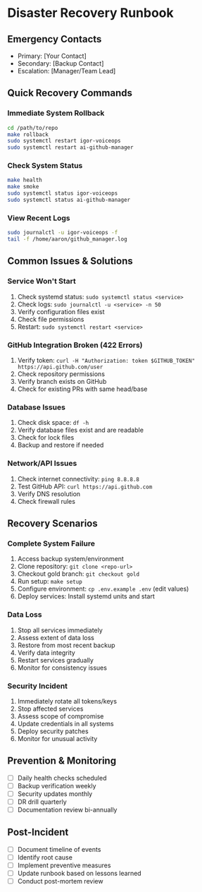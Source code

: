 # Disaster Recovery Runbook

## Emergency Contacts
- Primary: [Your Contact]
- Secondary: [Backup Contact]
- Escalation: [Manager/Team Lead]

## Quick Recovery Commands

### Immediate System Rollback
```bash
cd /path/to/repo
make rollback
sudo systemctl restart igor-voiceops
sudo systemctl restart ai-github-manager
```

### Check System Status
```bash
make health
make smoke
sudo systemctl status igor-voiceops
sudo systemctl status ai-github-manager
```

### View Recent Logs
```bash
sudo journalctl -u igor-voiceops -f
tail -f /home/aaron/github_manager.log
```

## Common Issues & Solutions

### Service Won't Start
1. Check systemd status: `sudo systemctl status <service>`
2. Check logs: `sudo journalctl -u <service> -n 50`
3. Verify configuration files exist
4. Check file permissions
5. Restart: `sudo systemctl restart <service>`

### GitHub Integration Broken (422 Errors)
1. Verify token: `curl -H "Authorization: token $GITHUB_TOKEN" https://api.github.com/user`
2. Check repository permissions
3. Verify branch exists on GitHub
4. Check for existing PRs with same head/base

### Database Issues
1. Check disk space: `df -h`
2. Verify database files exist and are readable
3. Check for lock files
4. Backup and restore if needed

### Network/API Issues
1. Check internet connectivity: `ping 8.8.8.8`
2. Test GitHub API: `curl https://api.github.com`
3. Verify DNS resolution
4. Check firewall rules

## Recovery Scenarios

### Complete System Failure
1. Access backup system/environment
2. Clone repository: `git clone <repo-url>`
3. Checkout gold branch: `git checkout gold`
4. Run setup: `make setup`
5. Configure environment: `cp .env.example .env` (edit values)
6. Deploy services: Install systemd units and start

### Data Loss
1. Stop all services immediately
2. Assess extent of data loss
3. Restore from most recent backup
4. Verify data integrity
5. Restart services gradually
6. Monitor for consistency issues

### Security Incident
1. Immediately rotate all tokens/keys
2. Stop affected services
3. Assess scope of compromise
4. Update credentials in all systems
5. Deploy security patches
6. Monitor for unusual activity

## Prevention & Monitoring
- [ ] Daily health checks scheduled
- [ ] Backup verification weekly  
- [ ] Security updates monthly
- [ ] DR drill quarterly
- [ ] Documentation review bi-annually

## Post-Incident
- [ ] Document timeline of events
- [ ] Identify root cause
- [ ] Implement preventive measures
- [ ] Update runbook based on lessons learned
- [ ] Conduct post-mortem review
